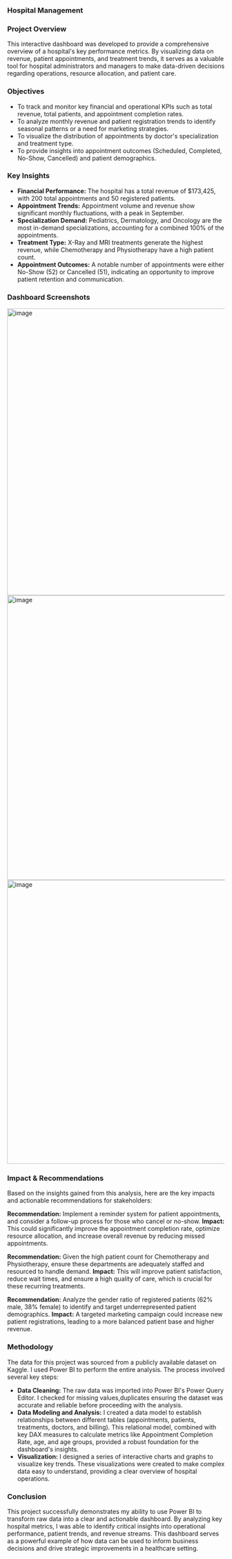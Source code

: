 ### Hospital Management 
### Project Overview
This interactive dashboard was developed to provide a comprehensive overview of a hospital's key performance metrics. By visualizing data on revenue, patient appointments, and treatment trends, it serves as a valuable tool for hospital administrators and managers to make data-driven decisions regarding operations, resource allocation, and patient care.

### Objectives
- To track and monitor key financial and operational KPIs such as total revenue, total patients, and appointment completion rates.
- To analyze monthly revenue and patient registration trends to identify seasonal patterns or a need for marketing strategies.
- To visualize the distribution of appointments by doctor's specialization and treatment type.
- To provide insights into appointment outcomes (Scheduled, Completed, No-Show, Cancelled) and patient demographics.

### Key Insights
- **Financial Performance:** The hospital has a total revenue of $173,425, with 200 total appointments and 50 registered patients.
- **Appointment Trends:** Appointment volume and revenue show significant monthly fluctuations, with a peak in September.
- **Specialization Demand:** Pediatrics, Dermatology, and Oncology are the most in-demand specializations, accounting for a combined 100% of the appointments.
- **Treatment Type:** X-Ray and MRI treatments generate the highest revenue, while Chemotherapy and Physiotherapy have a high patient count.
- **Appointment Outcomes:** A notable number of appointments were either No-Show (52) or Cancelled (51), indicating an opportunity to improve patient retention and communication.

### Dashboard Screenshots
<img width="1188" height="663" alt="image" src="https://github.com/user-attachments/assets/e2ce9c63-608f-496a-8da6-4ff95e3dfd3b" />
<img width="1187" height="658" alt="image" src="https://github.com/user-attachments/assets/9329514f-b8e8-4d72-a217-649d6192807f" />
<img width="1185" height="656" alt="image" src="https://github.com/user-attachments/assets/f8544c39-8c87-4d7a-ad16-a63378968a16" />





### Impact & Recommendations
Based on the insights gained from this analysis, here are the key impacts and actionable recommendations for stakeholders:

**Recommendation:** Implement a reminder system for patient appointments, and consider a follow-up process for those who cancel or no-show.
**Impact:** This could significantly improve the appointment completion rate, optimize resource allocation, and increase overall revenue by reducing missed appointments.

**Recommendation:** Given the high patient count for Chemotherapy and Physiotherapy, ensure these departments are adequately staffed and resourced to handle demand.
**Impact:** This will improve patient satisfaction, reduce wait times, and ensure a high quality of care, which is crucial for these recurring treatments.

**Recommendation:** Analyze the gender ratio of registered patients (62% male, 38% female) to identify and target underrepresented patient demographics.
**Impact:** A targeted marketing campaign could increase new patient registrations, leading to a more balanced patient base and higher revenue.

### Methodology
The data for this project was sourced from a publicly available dataset on Kaggle. I used Power BI to perform the entire analysis. The process involved several key steps:
- **Data Cleaning:** The raw data was imported into Power BI's Power Query Editor. I checked for missing values,duplicates ensuring the dataset was accurate and reliable before proceeding with the analysis.
- **Data Modeling and Analysis:** I created a data model to establish relationships between different tables (appointments, patients, treatments, doctors, and billing). This relational model, combined with key DAX measures to calculate metrics like Appointment Completion Rate, age, and age groups, provided a robust foundation for the dashboard's insights.
- **Visualization:** I designed a series of interactive charts and graphs to visualize key trends. These visualizations were created to make complex data easy to understand, providing a clear overview of hospital operations.

### Conclusion
This project successfully demonstrates my ability to use Power BI to transform raw data into a clear and actionable dashboard. By analyzing key hospital metrics, I was able to identify critical insights into operational performance, patient trends, and revenue streams. This dashboard serves as a powerful example of how data can be used to inform business decisions and drive strategic improvements in a healthcare setting.
